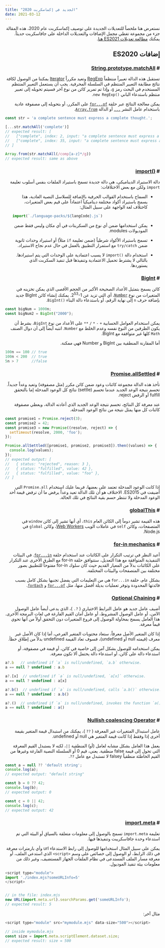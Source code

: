 ```yaml
---
title: "الجديد في إكماسكربت 2020"
date: 2021-03-12
---
```


نستعرض هنا ملخصاً للتعديلات الجديدة على توصيف إكماسكربت عام 2020، هذه المقالة جزء من مجموعة تغطي مجمل الإضافات والتعديلات الداخلة على جافاسكربت حديثاً. يمكنك [مطالعة تعديلات ES2021 هنا](https://muhammetsait.com/articles/new-in-es2021/).

## إضافات ES2020

### # [String.prototype.matchAll](https://developer.mozilla.org/en-US/docs/Web/JavaScript/Reference/Global_Objects/String/matchAll)

تستقبل هذه الدالة تعبيراً منتظماً [RegExp](https://developer.mozilla.org/en-US/docs/Web/JavaScript/Reference/Global_Objects/RegExp) وتعيد مكرراً [Iterator](https://developer.mozilla.org/en-US/docs/Web/JavaScript/Guide/Iterators_and_Generators) يمكننا من الوصول لكافة نتائج مطابقة التعبير المنتظم في السلسلة المحرفية. يجب أن يستعمل التعبير المنتظم المستخدم في البحث رمز `g`، وإذا تم تمرير كائن من نوع آخر فسيتم تحويله إلى تعبير منتظم باستدعاء الباني <code>new RegExp()&lrm;</code>.

يمكن معالجة النتائج عبر حلقة [`for...of`](https://developer.mozilla.org/en-US/docs/Web/JavaScript/Reference/Statements/for...of) على المكرر، أو بتحويله إلى مصفوفة عادية باستخدام عامل النشر [`...`](https://developer.mozilla.org/en-US/docs/Web/JavaScript/Reference/Operators/Spread_syntax) أو الدالة [`Array.from`](https://developer.mozilla.org/en-US/docs/Web/JavaScript/Reference/Global_Objects/Array/from).

```javascript
const str = 'a complete sentence must express a complete thought.';

[...str.matchAll('complete')]
// expected result: [
//   ["complete", index: 2, input: "a complete sentence must express a complete thought.", groups: undefined],
//   ["complete", index: 35, input: "a complete sentence must express a complete thought.", groups: undefined]
// ]

Array.from(str.matchAll(/comp[a-z]*/g))
// expected result: same as above
```

### # [import()&lrm;](https://github.com/tc39/proposal-dynamic-import)

دالة الاستيراد الديناميكي، هي دالة جديدة تسمح باستيراد الملفات بنفس أسلوب تعليمة `import` ولكن مع بعض الاختلافات:

- السماح باستخدام القوالب الحرفية بالإضافة للسلاسل النصية العادية، هذا يسمح باستيراد أكواد مختلفة ديناميكياً اعتماداً على قيم بعض المتغيرات، كاختلاف لغة الواجهة على سبيل المثال:

  ```javascript
  import(`./language-packs/${langCode}.js`)
  ```

- يمكن استخدامها ضمن أي نوع من السكربتات في أي مكان وليس فقط ضمن الموديولات modules.

- تسمح باستيراد الأكواد شرطياً (ضمن تعليمة `if` مثلاً) أو استيراد وحدات ثانوية ضمن `try/catch` مع استمرار التطبيق بالعمل في حال عدم نجاح الاستيراد.

- استخدام دالة <code>import()&lrm;</code> لا يسبب اعتمادية على الوحدات التي يتم استيرادها. بالتالي لا يشترط تحميل الاعتمادية وتنفيذها قبل تنفيذ السكربت الذي يستوردها.

### # [BigInt](https://developer.mozilla.org/en-US/docs/Web/JavaScript/Reference/Global_Objects/BigInt)

كائن يسمح بتمثيل الأعداد الصحيحة الأكبر من الحجم الأقصى الذي يمكن تخزينه في المتغيرات من نوع [`Number`](https://developer.mozilla.org/en-US/docs/Web/JavaScript/Reference/Global_Objects/Number)، أي التي تزيد عن &lrm;2<sup>53</sup>-1&lrm;. يمكنك إنشاء كائن BigInt جديد بإضافة حرف `n` إلى نهاية الرقم، أو باستدعاء دالة البناء <code>BigInt()&lrm;</code>.

```javascript
const bigNum = 1000n;
const bigNum2 = BigInt("2000");
```

يمكن استخدام العوامل الحسابية `+` `-` `*` `/` `**` على الأعداد من نوع `BigInt`، بشرط أن يكون الطرفين من النوع نفسه وعدم الخلط مع `Number`. انتبه أيضاً إلى أن دوال الصنف `Math` كلها غير متوافقة مع BigInt.

أما المقارنة المنطقية بين BigInt و Number فهي ممكنة.

```javascript
100n == 100 // true
100n < 200  // true
5n > 7      //false
```

### # [Promise.allSettled](https://developer.mozilla.org/en-US/docs/Web/JavaScript/Reference/Global_Objects/Promise/allSettled)

تأخذ هذه الدالة مجموعة كائنات وعود ضمن كائن مكرر (مثل مصفوفة) وتعيد وعداً جديداً. تحسم نتيجة الوعد الجديد عندما تحسم (settle) نتائج كل الوعود المدخلة إما بالتحقق fulfill  أو الرفض reject.

عند معرفة كل النتائج، تحسم نتيجة الوعد الجديد الذي أعادته الدالة، ويعطي مصفوفة كائنات كل منها يمثل نتيجة من نتائج الوعود المدخلة.

```javascript
const promise1 = Promise.reject(3);
const promise2 = 42;
const promise3 = new Promise((resolve, reject) => {
  setTimeout(resolve, 2000, 'foo');
});

Promise.allSettled([promise1, promise2, promise3]).then((values) => {
  console.log(values);
});
// expected output: [
//   { status: "rejected", reason: 3 },
//   { status: "fulfilled", value: 42 },
//   { status: "fulfilled", value: "foo" },
// ]
```

إذا كانت الوعود المدخلة تعتمد على بعضها، فربما عليك استخدام `Promise.all` التي أضيفت في ES2015. الاختلاف هو أن تلك الدالة تعيد وعداً يرفض ما أن ترفض قيمة أحد الوعود المدخلة ولا تنتظر حسم بقية النتائج في تلك الحالة.

### # [globalThis](https://developer.mozilla.org/en-US/docs/Web/JavaScript/Reference/Global_Objects/globalThis)

هذه القيمة تشير دوماً إلى الكائن العام `this`، أي أنها تشير إلى كائن `window` في المتصفحات، وكائن `self` في عاملات الويب [Web Workers](https://developer.mozilla.org/en-US/docs/Web/API/Worker)، وكائن `global` في Node.js.

### # [for-in mechanics](https://github.com/tc39/proposal-for-in-order)

أعيد النظر في ترتيب التكرار على الكائنات عند استخدام حلقة [`for...in`](https://developer.mozilla.org/en-US/docs/Web/JavaScript/Reference/Statements/for...in). في البيئات التنفيذية المتوافقة مع هذا التعديل، ستتوافق حلقة for-in مع الطرق الأخرى عند التكرار على الكائنات بدلاً من المعيار القديم حيث كان سلوك for-in مفتوحاً للتطبيق بصور مختلفة بين المتصفحات والبيئات المختلفة.

بشكل عام، حلقة `for...in` هي من التعليمات التي يفضل تجنبها بشكل كامل بسبب فائدتها المحدودة وتوفر تعمليات بديلة أفضل منها، مثل [`for...of`](https://developer.mozilla.org/en-US/docs/Web/JavaScript/Reference/Statements/for...of) و [`forEach`](https://developer.mozilla.org/en-US/docs/Web/JavaScript/Reference/Global_Objects/Array/forEach). 

### # [Optional Chaining](https://github.com/tc39/proposal-optional-chaining)

أضيف عامل جديد هو عامل الترابط الاختياري ( <code>?.&lrm;</code> )، الذي يدعى أيضاً عامل الوصول الآمن، أو عامل الوصول المشروط، أو عامل أمان القيم الفارغة في لغات البرمجة الأخرى. هذا العامل يسمح بمحاولة الوصول إلى فروع المتغيرات دون التحقق أولاً من أنها تحوي قيماً معرفة.

إذا كان المتغير الأصل معرفاً، ستعاد محتويات المتغير الفرعي، أما إذا كان الأصل غير معرف (قيمته null أو undefined)، فسوف تعاد القيمة undefined بدلاً من إطلاق خطأ.

يمكن استخدامه للوصول بشكل آمن إلى خاصية في كائن، أو قيمة في مصفوفة، أو استدعاء دالة على كائن، أو استدعاء دالة يحتمل ألا تكون معرفة.

```javascript
a?.b   // undefined if `a` is null/undefined, `a.b` otherwise.
a == null ? undefined : a.b

a?.[x]  // undefined if `a` is null/undefined, `a[x]` otherwise.
a == null ? undefined : a[x]

a?.b()  // undefined if `a` is null/undefined, calls `a.b()` otherwise.
a == null ? undefined : a.b()

a?.()  // undefined if `a` is null/undefined, invokes the function `a()` otherwise.
a == null ? undefined : a()
```

### # [Nullish coalescing Operator](https://developer.mozilla.org/en-US/docs/Web/JavaScript/Reference/Operators/Nullish_coalescing_operator)

عامل استبدال المتغيرات غير المعرفة ( `??` )، يمكنك من استبدال قيمة المتغير بقيمة أخرى إذا وفقط إذا كانت قيمة المتغير هي null أو undefined.

يعمل هذا العامل بشكل مشابه لعامل (أو) المنطقية `||`، لكنه لا يستبدل القيم المعرفة التي تحول إلى قيمة false منطقية. يعني، قيم 0 أو السلسلة النصية الفارغة وغيرها من القيم الخاطئة منطقياً falsey لا تستبدل مع عامل `??`.

```javascript
const a = null ?? 'default string';
console.log(a);
// expected output: "default string"

const b = 0 ?? 42;
console.log(b);
// expected output: 0

const c = 0 || 42;
console.log(c);
// expected output: 42
```

### # [import.meta](https://developer.mozilla.org/en-US/docs/Web/JavaScript/Reference/Statements/import.meta)

تعليمة `import.meta` تسمح بالوصول إلى معلومات متعلقة بالسياق أو البيئة التي تم استدعاء وحدة جافاسكريبت وتنفيذها فيها.

يمكن على سبيل المثال استخدامها للوصول إلى رابط الاستدعاء url وأي بارمترات معرفة في ذلك الرابط، أو الوصول إلى خصائص على وسم `<script>` الذي استدعى الملف، أو معرفة مسار الملف المستدعى في نظام الملفات الجهاز المستضيف، وغير ذلك من معلومات بيئة تنفيذ الموديول.

```javascript
<script type="module">
import './index.mjs?someURLInfo=5'
</script>


// in the file: index.mjs
new URL(import.meta.url).searchParams.get('someURLInfo');
// expected result: 5
```

مثال آخر:

```javascript
<script type="module" src="mymodule.mjs" data-size="500"></script>

// inside mymodule.mjs
const size = import.meta.scriptElement.dataset.size;
// expected result: size = 500
```


<style>
html, body {
  direction: rtl;
}
pre, code {
  direction: ltr;
  text-align: left;
}
</style>

